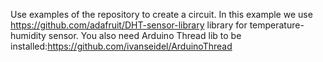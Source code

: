 Use examples of the repository to create a circuit.
In this example we use https://github.com/adafruit/DHT-sensor-library library for temperature-humidity sensor.
You also need Arduino Thread lib to be installed:https://github.com/ivanseidel/ArduinoThread
